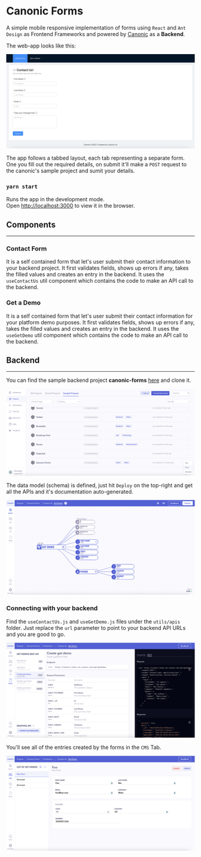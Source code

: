 # Canonic Forms

A simple mobile responsive implementation of forms using `React` and `Ant Design` as Frontend Frameworks and powered by [Canonic](https://canonic.dev/) as a **Backend**.

The web-app looks like this:

![Screenshot](./screenshots/canonic-forms.png)

The app follows a tabbed layout, each tab representing a separate form. One you fill out the required details, on submit it'll make a `POST` request to the canonic's sample project and sumit your details.

### `yarn start`

Runs the app in the development mode.\
Open [http://localhost:3000](http://localhost:3000) to view it in the browser.

## Components

---

### Contact Form

It is a self contained form that let's user submit their contact information to your backend project. It first validates fields, shows up errors if any, takes the filled values and creates an entry in the backend. It uses the `useContactUs` util component which contains the code to make an API call to the backend.

### Get a Demo

It is a self contained form that let's user submit their contact information for your platform demo purposes. It first validates fields, shows up errors if any, takes the filled values and creates an entry in the backend. It uses the `useGetDemo` util component which contains the code to make an API call to the backend.

## Backend

---

You can find the sample backend project **canonic-forms** [here](https://app.canonic.dev/dashboard/marketplace/samples) and clone it.

![Screenshot](./screenshots/clone.png)

The data model (schema) is defined, just hit `Deploy` on the top-right and get all the APIs and it's documentation auto-generated.

![Screenshot](./screenshots/graph.png)

### Connecting with your backend

Find the `useContactUs.js` and `useGetDemo.js` files under the `utils/apis` folder. Just replace the `url` parameter to point to your backend API URLs and you are good to go.

![Screenshot](./screenshots/docs.png)

You'll see all of the entries created by the forms in the `CMS` Tab.

![Screenshot](./screenshots/entry.png)
